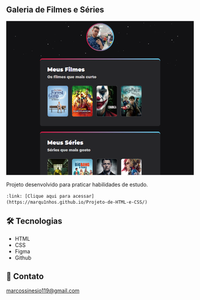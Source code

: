 ## Galeria de Filmes e Séries

![preview](./preview.png)

Projeto desenvolvido para praticar habilidades de estudo.

	:link: [Clique aqui para acessar](https://marqu1nhos.github.io/Projeto-de-HTML-e-CSS/)

## :hammer_and_wrench: Tecnologias

- HTML
- CSS
- Figma
- Github

## :e-mail: Contato

marcossinesio119@gmail.com